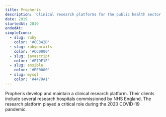 ```yaml
---
title: Propheris
description: 'Clinical research platforms for the public health sector.'
date: 2019
startedAt: 2019
endedAt:
simpleIcons:
  - slug: ruby
    color: '#CC342D'
  - slug: rubyonrails
    color: '#CC0000'
  - slug: javascript
    color: '#F7DF1E'
  - slug: ansible
    color: '#EE0000'
  - slug: mysql
    color: '#4479A1'
---
```


Propheris develop and maintain a clinical research platform. Their clients include several research hospitals commissioned by NHS England. The research platform played a critical role during the 2020 COVID-19 pandemic.

<map-view latitude='52.9508' longitude='-1.1365' zoom='18'></map-view>